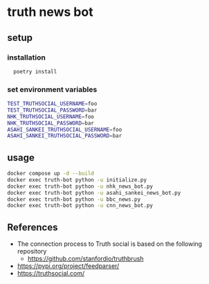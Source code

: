 # truth news bot

## setup

### installation

```bash
  poetry install
```

### set environment variables

``` bash
TEST_TRUTHSOCIAL_USERNAME=foo
TEST_TRUTHSOCIAL_PASSWORD=bar
NHK_TRUTHSOCIAL_USERNAME=foo
NHK_TRUTHSOCIAL_PASSWORD=bar
ASAHI_SANKEI_TRUTHSOCIAL_USERNAME=foo
ASAHI_SANKEI_TRUTHSOCIAL_PASSWORD=bar

```

## usage

```bash
docker compose up -d --build
docker exec truth-bot python -u initialize.py
docker exec truth-bot python -u nhk_news_bot.py
docker exec truth-bot python -u asahi_sankei_news_bot.py
docker exec truth-bot python -u bbc_news.py
docker exec truth-bot python -u cnn_news_bot.py
```

## References

- The connection process to Truth social is based on the following repository
    - https://github.com/stanfordio/truthbrush
- https://pypi.org/project/feedparser/
- https://truthsocial.com/
